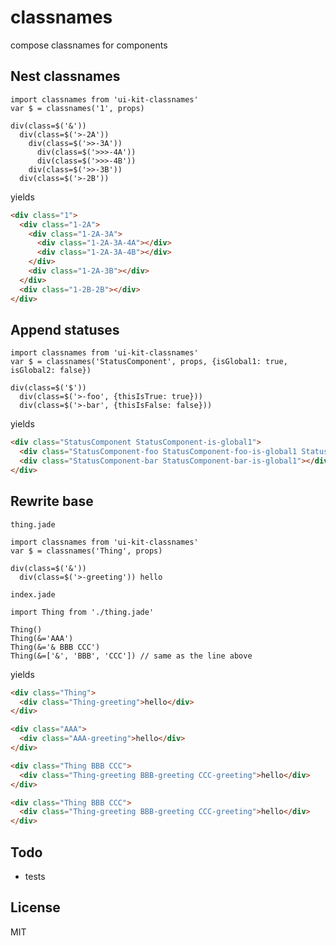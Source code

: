 # classnames

compose classnames for components

## Nest classnames

```jade
import classnames from 'ui-kit-classnames'
var $ = classnames('1', props)

div(class=$('&'))
  div(class=$('>-2A'))
    div(class=$('>>-3A'))
      div(class=$('>>>-4A'))
      div(class=$('>>>-4B'))
    div(class=$('>>-3B'))
  div(class=$('>-2B'))
```

yields

```html
<div class="1">
  <div class="1-2A">
    <div class="1-2A-3A">
      <div class="1-2A-3A-4A"></div>
      <div class="1-2A-3A-4B"></div>
    </div>
    <div class="1-2A-3B"></div>
  </div>
  <div class="1-2B-2B"></div>
</div>
```

## Append statuses

```jade
import classnames from 'ui-kit-classnames'
var $ = classnames('StatusComponent', props, {isGlobal1: true, isGlobal2: false})

div(class=$('$'))
  div(class=$('>-foo', {thisIsTrue: true}))
  div(class=$('>-bar', {thisIsFalse: false}))
```

yields

```html
<div class="StatusComponent StatusComponent-is-global1">
  <div class="StatusComponent-foo StatusComponent-foo-is-global1 StatusComponent-foo-this-is-true"></div>
  <div class="StatusComponent-bar StatusComponent-bar-is-global1"></div>
</div>
```

## Rewrite base

`thing.jade`

```jade
import classnames from 'ui-kit-classnames'
var $ = classnames('Thing', props)

div(class=$('&'))
  div(class=$('>-greeting')) hello
```

`index.jade`

```jade
import Thing from './thing.jade'

Thing()
Thing(&='AAA')
Thing(&='& BBB CCC')
Thing(&=['&', 'BBB', 'CCC']) // same as the line above
```

yields

```html
<div class="Thing">
  <div class="Thing-greeting">hello</div>
</div>

<div class="AAA">
  <div class="AAA-greeting">hello</div>
</div>

<div class="Thing BBB CCC">
  <div class="Thing-greeting BBB-greeting CCC-greeting">hello</div>
</div>

<div class="Thing BBB CCC">
  <div class="Thing-greeting BBB-greeting CCC-greeting">hello</div>
</div>
```

## Todo

- tests

## License

MIT
